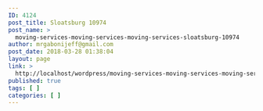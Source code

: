 ```yaml
---
ID: 4124
post_title: Sloatsburg 10974
post_name: >
  moving-services-moving-services-moving-services-sloatsburg-10974
author: mrgabonijeff@gmail.com
post_date: 2018-03-28 01:38:04
layout: page
link: >
  http://localhost/wordpress/moving-services-moving-services-moving-services-sloatsburg-10974/
published: true
tags: [ ]
categories: [ ]
---
```

